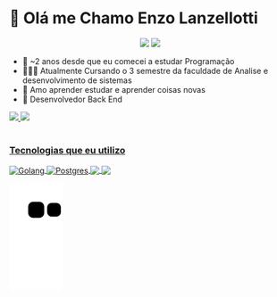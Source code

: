 # 🤗 Olá me Chamo Enzo Lanzellotti

<div align="center">
<a href="https://www.instagram.com/enzo_lanzellotti/" target="_blank"><img src="https://img.shields.io/badge/-Instagram-%23E4405F?style=for-the-badge&logo=instagram&logoColor=white" target="_blank"></a>
  <a href="https://www.linkedin.com/in/enzolanzellotti/" target="_blank"><img src="https://img.shields.io/badge/-LinkedIn-%230077B5?style=for-the-badge&logo=linkedin&logoColor=white" target="_blank"></a> 
</div>

- 🤠 ~2 anos desde que eu comecei a estudar Programação
- 🧑🏼‍💻 Atualmente Cursando o 3 semestre da faculdade de Analise e desenvolvimento de sistemas
- 🤯 Amo aprender estudar e aprender coisas novas
- 🤩 Desenvolvedor Back End

<div>
  <a href="https://github.com/YlanzeY">
  <img height="220em" src="https://github-readme-stats.vercel.app/api?username=YlanzinhoY&show_icons=true&theme=radical&include_all_commits=true&count_private=true"/>
  <img height="400em" src="https://github-readme-stats.vercel.app/api/top-langs/?username=YlanzinhoY&langs_count=6&theme=radical"/>
</div>
<div style="display: inline_block"><br>

<h3>Tecnologias que eu utilizo</h3>
</div>
    <img align="center" src="https://img.shields.io/badge/Go-00ADD8?style=for-the-badge&logo=go&logoColor=white" alt="Golang">
    <img align="center" src="https://img.shields.io/badge/PostgreSQL-316192?style=for-the-badge&logo=postgresql&logoColor=white" alt="Postgres">
    <img align="center" src="https://img.shields.io/badge/MongoDB-4EA94B?style=for-the-badge&logo=mongodb&logoColor=white">
    <img align="center" src="https://img.shields.io/badge/MySQL-005C84?style=for-the-badge&logo=mysql&logoColor=white">
<div> 
 
  ![Snake animation](https://github.com/YlanzinhoY/YlanzinhoY/blob/output/github-contribution-grid-snake.svg)

</div>
